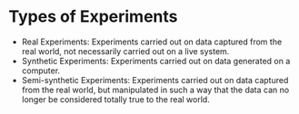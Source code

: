# Types of Experiments
* Real Experiments: Experiments carried out on data captured from the real world, not necessarily carried out on a live system.
* Synthetic Experiments: Experiments carried out on data generated on a computer.
* Semi-synthetic Experiments: Experiments carried out on data captured from the real world, but manipulated in such a way that the data can no longer be considered totally true to the real world.
